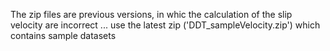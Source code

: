 The zip files are previous versions, in whic the calculation of the slip velocity are incorrect ...
use the latest zip ('DDT_sampleVelocity.zip') which contains sample datasets
